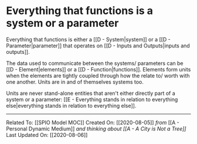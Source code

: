 # Everything that functions is a system or a parameter

Everything that functions is either a [[D - System|system]] or a [[D - Parameter|parameter]] that operates on [[D - Inputs and Outputs|inputs and outputs]].

The data used to communicate between the systems/ parameters can be [[D - Element|elements]] or a [[D - Function|functions]]. Elements form units when the elements are tightly coupled through how the relate to/ worth with one another. Units are in and of themselves systems too. 

Units are never stand-alone entities that aren't either directly part of a system or a parameter: [[E - Everything stands in relation to everything else|everything stands in relation to everything else]].


---

Related To: [[SPIO Model MOC]]
Created On: [[2020-08-05]] *from* [[A - Personal Dynamic Medium]] *and thinking about [[A - A City is Not a Tree]]*
Last Updated On: [[2020-08-06]]
